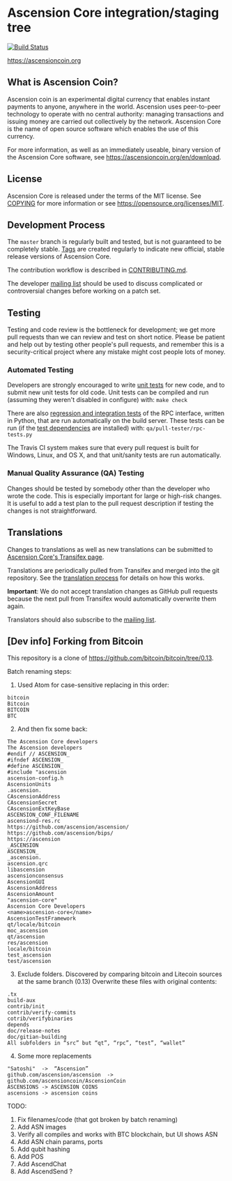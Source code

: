 Ascension Core integration/staging tree
=====================================

[![Build Status](https://travis-ci.org/ascension/bitcoin.svg?branch=master)](https://travis-ci.org/ascension/ascension)

https://ascensioncoin.org

What is Ascension Coin?
----------------

Ascension coin is an experimental digital currency that enables instant payments to
anyone, anywhere in the world. Ascension uses peer-to-peer technology to operate
with no central authority: managing transactions and issuing money are carried
out collectively by the network. Ascension Core is the name of open source
software which enables the use of this currency.

For more information, as well as an immediately useable, binary version of
the Ascension Core software, see https://ascensioncoin.org/en/download.

License
-------

Ascension Core is released under the terms of the MIT license. See [COPYING](COPYING) for more
information or see https://opensource.org/licenses/MIT.

Development Process
-------------------

The `master` branch is regularly built and tested, but is not guaranteed to be
completely stable. [Tags](https://github.com/bitcoin/bitcoin/tags) are created
regularly to indicate new official, stable release versions of Ascension Core.

The contribution workflow is described in [CONTRIBUTING.md](CONTRIBUTING.md).

The developer [mailing list](https://lists.linuxfoundation.org/mailman/listinfo/ascension-dev)
should be used to discuss complicated or controversial changes before working
on a patch set.

Testing
-------

Testing and code review is the bottleneck for development; we get more pull
requests than we can review and test on short notice. Please be patient and help out by testing
other people's pull requests, and remember this is a security-critical project where any mistake might cost people
lots of money.

### Automated Testing

Developers are strongly encouraged to write [unit tests](/doc/unit-tests.md) for new code, and to
submit new unit tests for old code. Unit tests can be compiled and run
(assuming they weren't disabled in configure) with: `make check`

There are also [regression and integration tests](/qa) of the RPC interface, written
in Python, that are run automatically on the build server.
These tests can be run (if the [test dependencies](/qa) are installed) with: `qa/pull-tester/rpc-tests.py`

The Travis CI system makes sure that every pull request is built for Windows, Linux, and OS X, and that unit/sanity tests are run automatically.

### Manual Quality Assurance (QA) Testing

Changes should be tested by somebody other than the developer who wrote the
code. This is especially important for large or high-risk changes. It is useful
to add a test plan to the pull request description if testing the changes is
not straightforward.

Translations
------------

Changes to translations as well as new translations can be submitted to
[Ascension Core's Transifex page](https://www.transifex.com/projects/p/bitcoin/).

Translations are periodically pulled from Transifex and merged into the git repository. See the
[translation process](doc/translation_process.md) for details on how this works.

**Important**: We do not accept translation changes as GitHub pull requests because the next
pull from Transifex would automatically overwrite them again.

Translators should also subscribe to the [mailing list](https://groups.google.com/forum/#!forum/ascension-translators).



[Dev info] Forking from Bitcoin
------------

This repository is a clone of https://github.com/bitcoin/bitcoin/tree/0.13.

Batch renaming steps:
1) Used Atom for case-sensitive replacing in this order:

```
bitcoin
Bitcoin
BITCOIN
BTC
```

2) And then fix some back:

```
The Ascension Core developers
The Ascension developers
#endif // ASCENSION_
#ifndef ASCENSION_
#define ASCENSION_
#include "ascension
ascension-config.h
AscensionUnits
.ascension.
CAscensionAddress
CAscensionSecret
CAscensionExtKeyBase
ASCENSION_CONF_FILENAME
ascensiond-res.rc
https://github.com/ascension/ascension/
https://github.com/ascension/bips/
https://ascension
_ASCENSION
ASCENSION_
_ascension.
ascension.qrc
libascension
ascensionconsensus
AscensionGUI
AscensionAddress
AscensionAmount
"ascension-core"
Ascension Core Developers
<name>ascension-core</name>
AscensionTestFramework
qt/locale/bitcoin
moc_ascension
qt/ascension
res/ascension
locale/bitcoin
test_ascension
test/ascension
```

3) Exclude folders.
Discovered by comparing bitcoin and Litecoin sources at the same branch (0.13)
Overwrite these files with original contents:
```
.tx
build-aux
contrib/init
contrib/verify-commits
cotrib/verifybinaries
depends
doc/release-notes
doc/gitian-building
All subfolders in “src” but “qt”, “rpc”, “test”, “wallet”
```

4) Some more replacements
```
"Satoshi"  ->  “Ascension”
github.com/ascension/ascension  ->  github.com/ascensioncoin/AscensionCoin
ASCENSIONS -> ASCENSION COINS
ascensions -> ascension coins
```


TODO:

1) Fix filenames/code (that got broken by batch renaming)
2) Add ASN images
3) Verify all compiles and works with BTC blockchain, but UI shows ASN
4) Add ASN chain params, ports
5) Add qubit hashing
6) Add POS
7) Add AscendChat
8) Add AscendSend ?
